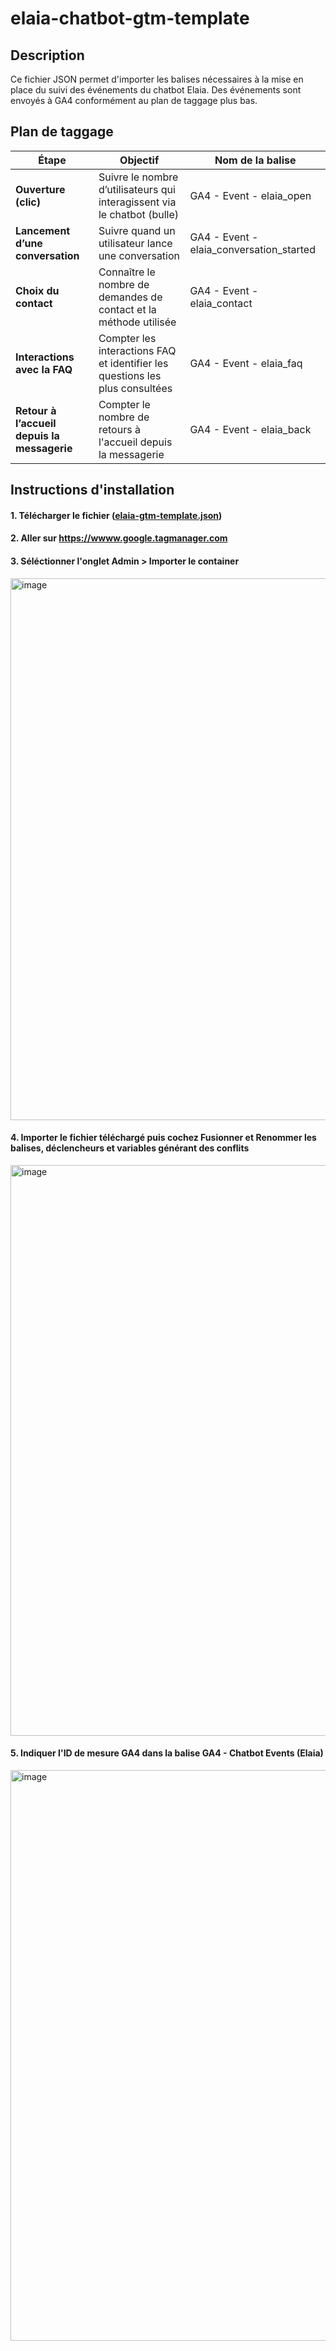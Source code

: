 # elaia-chatbot-gtm-template

## Description

Ce fichier JSON permet d'importer les balises nécessaires à la mise en place du suivi des événements du chatbot Elaia. 
Des événements sont envoyés à GA4 conformément au plan de taggage plus bas. 

## Plan de taggage 

| Étape                             | Objectif                                                                 | Nom de la balise                   |
|----------------------------------|--------------------------------------------------------------------------|----------------------------------|
| **Ouverture (clic)**              | Suivre le nombre d’utilisateurs qui interagissent via le chatbot (bulle) | GA4 - Event - elaia_open         |
| **Lancement d’une conversation** | Suivre quand un utilisateur lance une conversation                       | GA4 - Event - elaia_conversation_started |
| **Choix du contact**              | Connaître le nombre de demandes de contact et la méthode utilisée        | GA4 - Event - elaia_contact      |
| **Interactions avec la FAQ**     | Compter les interactions FAQ et identifier les questions les plus consultées | GA4 - Event - elaia_faq          |
| **Retour à l’accueil depuis la messagerie** | Compter le nombre de retours à l'accueil depuis la messagerie             | GA4 - Event - elaia_back         |


## Instructions d'installation 

#### 1. Télécharger le fichier ([elaia-gtm-template.json](https://github.com/gazanowsky/elaia-chatbot-gtm-template/blob/main/elaia-gtm-template.json))

#### 2. Aller sur https://wwww.google.tagmanager.com

#### 3. Séléctionner l'onglet **Admin** > **Importer le container**
 
   <img width="1849" height="867" alt="image" src="https://github.com/user-attachments/assets/1d803f1f-a169-45f5-8629-46ae80e2eafe" />

#### 4. Importer le fichier téléchargé puis cochez **Fusionner** et **Renommer les balises, déclencheurs et variables générant des conflits**

   <img width="1187" height="913" alt="image" src="https://github.com/user-attachments/assets/a89feb96-963a-49f3-beac-1407bb4f692d" />

#### 5. Indiquer l'ID de mesure GA4 dans la balise **GA4 - Chatbot Events (Elaia)**

<img width="1187" height="913" alt="image" src="https://github.com/user-attachments/assets/06c1bdcb-ead4-44e5-8983-35c3bcac3bc3" />


